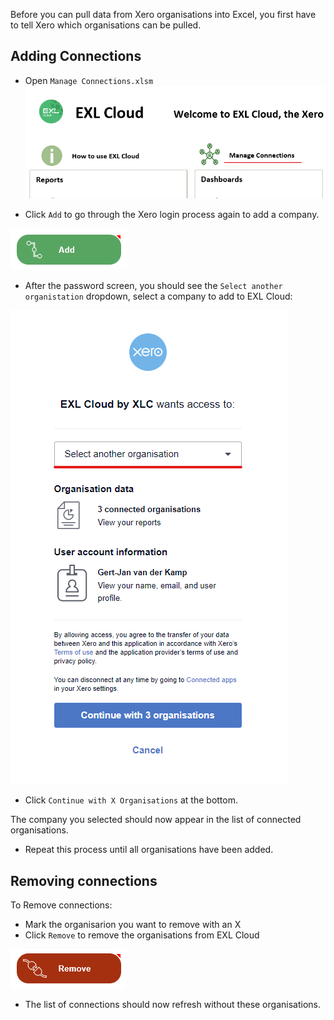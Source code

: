 Before you can pull data from Xero organisations into Excel, you first have to tell Xero which organisations can be pulled. 

## Adding Connections

* Open ``Manage Connections.xlsm``
![](ManageConnectionsButton.png)  

* Click ``Add`` to go through the Xero login process again to add a company. 

![](AddButton.png)

* After the password screen, you should see the  ``Select another organistation`` dropdown, select a company to add to EXL Cloud:

![](AddOrg.png)

* Click ``Continue with X Organisations`` at the bottom.

The company you selected should now appear in the list of connected organisations. 

* Repeat this process until all organisations have been added. 

## Removing connections 

To Remove connections:

* Mark the organisarion you want to remove with an X
* Click ``Remove`` to remove the organisations from EXL Cloud

![](RemoveButton.png)

* The list of connections should now refresh without these organisations.